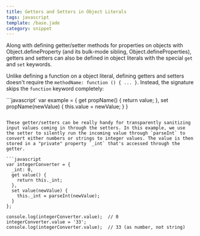```yaml
---
title: Getters and Setters in Object Literals
tags: javascript
template: /base.jade
category: snippet
---
```


Along with defining getter/setter methods for properties on objects with Object.defineProperty (and its bulk-mode sibling, Object.defineProperties), getters and setters can also be defined in object literals with the special `get` and `set` keywords.

Unlike defining a function on a object literal, defining getters and setters doesn't require the `methodName: function () { ... }`. Instead, the signature skips the `function` keyword completely:

```javascript`
var example = {
  get propName() {
    return value;
  },
  set propName(newValue) {
    this.value = newValue;
  }
}
```

These getter/setters can be really handy for transparently sanitizing input values coming in through the setters. In this example, we use the setter to silently run the incoming value through `parseInt` to convert either numbers or strings to integer values. The value is then stored in a "private" property `_int` that's accessed through the getter.

```javascript
var integerConverter = {
  _int: 0,
  get value() {
    return this._int;
  },
  set value(newValue) {
    this._int = parseInt(newValue);
  }
};

console.log(integerConverter.value);  // 0
integerConverter.value = '33';
console.log(integerConverter.value);  // 33 (as number, not string)
```
